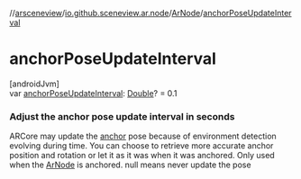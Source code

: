 //[arsceneview](../../../index.md)/[io.github.sceneview.ar.node](../index.md)/[ArNode](index.md)/[anchorPoseUpdateInterval](anchor-pose-update-interval.md)

# anchorPoseUpdateInterval

[androidJvm]\
var [anchorPoseUpdateInterval](anchor-pose-update-interval.md): [Double](https://kotlinlang.org/api/latest/jvm/stdlib/kotlin/-double/index.html)? = 0.1

###  Adjust the anchor pose update interval in seconds

ARCore may update the [anchor](anchor.md) pose because of environment detection evolving during time. You can choose to retrieve more accurate anchor position and rotation or let it as it was when it was anchored. Only used when the [ArNode](index.md) is anchored. null means never update the pose
